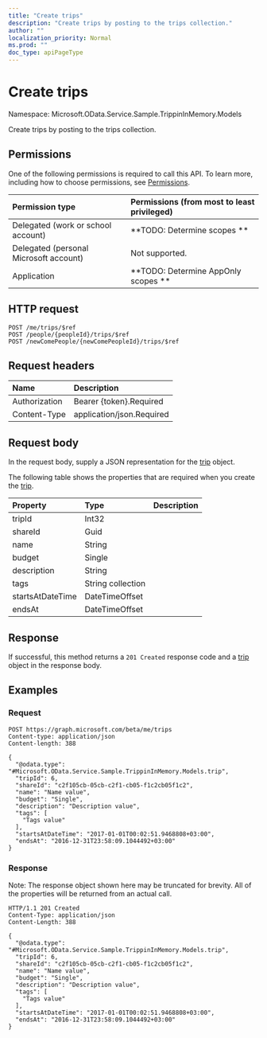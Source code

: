 ```yaml
---
title: "Create trips"
description: "Create trips by posting to the trips collection."
author: ""
localization_priority: Normal
ms.prod: ""
doc_type: apiPageType
---
```


# Create trips

Namespace: Microsoft.OData.Service.Sample.TrippinInMemory.Models

Create trips by posting to the trips collection.

## Permissions
One of the following permissions is required to call this API. To learn more, including how to choose permissions, see [Permissions](/concepts/permissions-reference.md).

|Permission type|Permissions (from most to least privileged)|
|:---|:---|
|Delegated (work or school account)|**TODO: Determine scopes **|
|Delegated (personal Microsoft account)|Not supported.|
|Application|**TODO: Determine AppOnly scopes **|

## HTTP request
<!-- {
  "blockType": "ignored"
}
-->
``` http
POST /me/trips/$ref
POST /people/{peopleId}/trips/$ref
POST /newComePeople/{newComePeopleId}/trips/$ref
```

## Request headers
|Name|Description|
|:---|:---|
|Authorization|Bearer {token}.Required|
|Content-Type|application/json.Required|

## Request body
In the request body, supply a JSON representation for the [trip](../resources/microsoft.odata.service.sample.trippininmemory.models-trip.md) object.

The following table shows the properties that are required when you create the [trip](../resources/microsoft.odata.service.sample.trippininmemory.models-trip.md).

|Property|Type|Description|
|:---|:---|:---|
|tripId|Int32||
|shareId|Guid||
|name|String||
|budget|Single||
|description|String||
|tags|String collection||
|startsAtDateTime|DateTimeOffset||
|endsAt|DateTimeOffset||



## Response
If successful, this method returns a `201 Created` response code and a [trip](../resources/microsoft.odata.service.sample.trippininmemory.models-trip.md) object in the response body.

## Examples

### Request
<!-- {
  "blockType": "request",
  "name": "create_trip_from_"
}
-->
``` http
POST https://graph.microsoft.com/beta/me/trips
Content-type: application/json
Content-length: 388

{
  "@odata.type": "#Microsoft.OData.Service.Sample.TrippinInMemory.Models.trip",
  "tripId": 6,
  "shareId": "c2f105cb-05cb-c2f1-cb05-f1c2cb05f1c2",
  "name": "Name value",
  "budget": "Single",
  "description": "Description value",
  "tags": [
    "Tags value"
  ],
  "startsAtDateTime": "2017-01-01T00:02:51.9468808+03:00",
  "endsAt": "2016-12-31T23:58:09.1044492+03:00"
}
```

### Response
Note: The response object shown here may be truncated for brevity. All of the properties will be returned from an actual call.
<!-- {
  "blockType": "response",
  "truncated": true,
  "@odata.type": "microsoft.odata.service.sample.trippininmemory.models.trip"
}
-->
``` http
HTTP/1.1 201 Created
Content-Type: application/json
Content-Length: 388

{
  "@odata.type": "#Microsoft.OData.Service.Sample.TrippinInMemory.Models.trip",
  "tripId": 6,
  "shareId": "c2f105cb-05cb-c2f1-cb05-f1c2cb05f1c2",
  "name": "Name value",
  "budget": "Single",
  "description": "Description value",
  "tags": [
    "Tags value"
  ],
  "startsAtDateTime": "2017-01-01T00:02:51.9468808+03:00",
  "endsAt": "2016-12-31T23:58:09.1044492+03:00"
}
```

